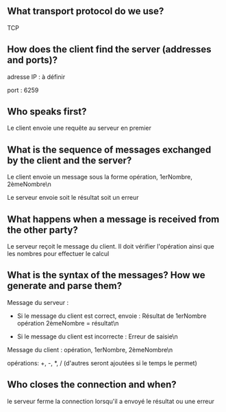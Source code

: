 ## What transport protocol do we use?

TCP

## How does the client find the server (addresses and ports)?

adresse IP : à définir

port : 6259

## Who speaks first?

Le client envoie une requête au serveur en premier

## What is the sequence of messages exchanged by the client and the server?

Le client envoie un message sous la forme opération, 1erNombre, 2èmeNombre\n

Le serveur envoie soit le résultat soit un erreur

## What happens when a message is received from the other party?

Le serveur reçoit le message du client. Il doit vérifier l'opération ainsi que les nombres pour effectuer le calcul

## What is the syntax of the messages? How we generate and parse them?

Message du serveur : 

 - Si le message du client est correct, envoie : Résultat de 1erNombre opération 2èmeNombre = résultat\n
 
 - Si le message du client est incorrecte      : Erreur de saisie\n

Message du client : opération, 1erNombre, 2èmeNombre\n

opérations: +, -, *, / (d'autres seront ajoutées si le temps le permet)

## Who closes the connection and when?

le serveur ferme la connection lorsqu'il a envoyé le résultat ou une erreur